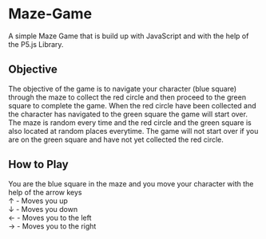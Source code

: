 # Maze-Game

A simple Maze Game that is build up with JavaScript and with the help of the P5.js Library. 

## Objective
The objective of the game is to navigate your character (blue square) through the maze to collect the red circle and then proceed to the green square to complete the game. When the red circle have been collected and the character has navigated to the green square the game will start over. The maze is random every time and the red circle and the green square is also located at random places everytime. The game will not start over if you are on the green square and have not yet collected the red circle. 

## How to Play
You are the blue square in the maze and you move your character with the help of the arrow keys    
↑ - Moves you up  
↓ - Moves you down  
← - Moves you to the left  
→ - Moves you to the right  
